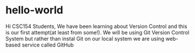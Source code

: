 # hello-world


Hi CSC154 Students, We have been learning about Version Control and this is our first attempt(at least from some!). We will be
using Git Version Control System but rather than instal Git on our local system we are using web-based service called
GitHub



